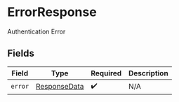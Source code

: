 # ErrorResponse

Authentication Error


## Fields

| Field                                               | Type                                                | Required                                            | Description                                         |
| --------------------------------------------------- | --------------------------------------------------- | --------------------------------------------------- | --------------------------------------------------- |
| `error`                                             | [ResponseData](../../models/shared/responsedata.md) | :heavy_check_mark:                                  | N/A                                                 |